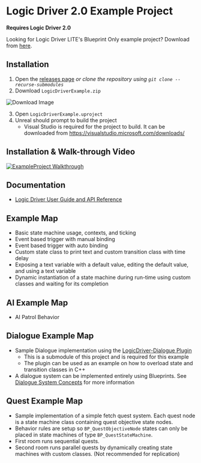 # Logic Driver 2.0 Example Project

**Requires Logic Driver 2.0**

Looking for Logic Driver LITE's Blueprint Only example project? Download from [here](https://logicdriver.recursoft.net/liteexample).

## Installation

1. Open the [releases page](https://github.com/Recursoft/LogicDriver-Example/releases) *or clone the repository using `git clone --recurse-submodules`*
1. Download `LogicDriverExample.zip`

![Download Image](https://i.imgur.com/DeOYG4O.jpg)

3. Open `LogicDriverExample.uproject`
1. Unreal should prompt to build the project
    - Visual Studio is required for the project to build. It can be downloaded from https://visualstudio.microsoft.com/downloads/

## Installation & Walk-through Video

[![ExampleProject Walkthrough](https://img.youtube.com/vi/fOvyPBi_LM8/0.jpg)](https://www.youtube.com/watch?v=fOvyPBi_LM8)


## Documentation

- [Logic Driver User Guide and API Reference](https://logicdriver.recursoft.net/docs/)

## Example Map

- Basic state machine usage, contexts, and ticking
- Event based trigger with manual binding
- Event based trigger with auto binding
- Custom state class to print text and custom transition class with time delay
- Exposing a text variable with a default value, editing the default value, and using a text variable
- Dynamic instantiation of a state machine during run-time using custom classes and waiting for its completion

## AI Example Map

- AI Patrol Behavior

## Dialogue Example Map

- Sample Dialogue implementation using the [LogicDriver-Dialogue Plugin](https://github.com/Recursoft/LogicDriver-Dialogue)
    - This is a submodule of this project and is required for this example
    - The plugin can be used as an example on how to overload state and transition classes in C++
- A dialogue system can be implemented entirely using Blueprints. See [Dialogue System Concepts](https://logicdriver.recursoft.net/docs/pages/dialogue/) for more information

## Quest Example Map

- Sample implementation of a simple fetch quest system. Each quest node is a state machine class containing  quest objective state nodes.
- Behavior rules are setup so `BP_QuestObjectiveNode` states can only be placed in state machines of type `BP_QuestStateMachine`.
- First room runs sequential quests.
- Second room runs parallel quests by dynamically creating state machines with custom classes. (Not recommended for replication)
